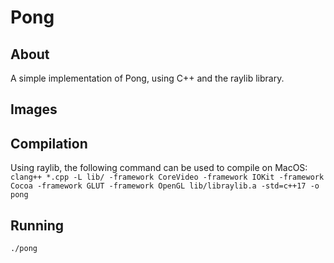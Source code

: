 # Pong

## About
A simple implementation of Pong, using C++ and the raylib library.

## Images

## Compilation
Using raylib, the following command can be used to compile on MacOS:
`clang++ *.cpp -L lib/ -framework CoreVideo -framework IOKit -framework Cocoa -framework GLUT -framework OpenGL lib/libraylib.a -std=c++17 -o pong`

## Running
`./pong`

